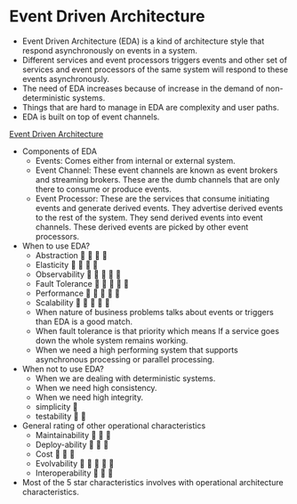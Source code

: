 # Event Driven Architecture
- Event Driven Architecture (EDA) is a kind of architecture style that respond asynchronously on events in a system.
- Different services and event processors triggers events and other set of services and event processors of the same system will respond to these events asynchronously.
- The need of EDA increases because of increase in the demand of non-deterministic systems.
- Things that are hard to manage in EDA are complexity and user paths.
- EDA is built on top of event channels. 

[Event Driven Architecture](.images/blogs-event_driven_architecture.drawio.png)

- Components of EDA
  - Events: Comes either from internal or external system.
  - Event Channel: These event channels are known as event brokers and streaming brokers. These are the dumb channels that are only there to consume or produce events.
  - Event Processor: These are the services that consume initiating events and generate derived events. They advertise derived events to the rest of the system. They send derived events into event channels. These derived events are picked by other event processors.
- When to use EDA?
  - Abstraction :star2: :star2: :star2: :star2:
  - Elasticity  :star2: :star2: :star2: :star2:
  - Observability :star2: :star2: :star2: :star2: :star2:
  - Fault Tolerance :star2: :star2: :star2: :star2: :star2:
  - Performance :star2: :star2: :star2: :star2: :star2:
  - Scalability :star2: :star2: :star2: :star2: :star2:
  - When nature of business problems talks about events or triggers than EDA is a good match.
  - When fault tolerance is that priority which means If a service goes down the whole system remains working.
  - When we need a high performing system that supports asynchronous processing or parallel processing.
- When not to use EDA?
  - When we are dealing with deterministic systems.
  - When we need high consistency.
  - When we need high integrity.
  - simplicity :star2:
  - testability :star2: :star2:
- General rating of other operational characteristics
  - Maintainability :star2: :star2: :star2:
  - Deploy-ability :star2: :star2: :star2:
  - Cost :star2: :star2: :star2:
  - Evolvability :star2: :star2: :star2: :star2: :star2:
  - Interoperability :star2: :star2: :star2:
- Most of the 5 star characteristics involves with operational architecture characteristics.